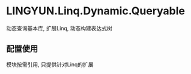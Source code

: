 # LINGYUN.Linq.Dynamic.Queryable

动态查询基本库, 扩展Linq, 动态构建表达式树  

## 配置使用

模块按需引用, 只提供针对Linq的扩展  

```csharp

```

